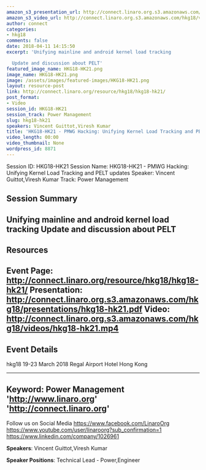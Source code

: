 ```yaml
---
amazon_s3_presentation_url: http://connect.linaro.org.s3.amazonaws.com/hkg18/presentations/hkg18-hk21.pdf
amazon_s3_video_url: http://connect.linaro.org.s3.amazonaws.com/hkg18/videos/hkg18-hk21.mp4
author: connect
categories:
- hkg18
comments: false
date: 2018-04-11 14:15:50
excerpt: 'Unifying mainline and android kernel load tracking

  Update and discussion about PELT'
featured_image_name: HKG18-HK21.png
image_name: HKG18-HK21.png
image: /assets/images/featured-images/HKG18-HK21.png
layout: resource-post
link: http://connect.linaro.org/resource/hkg18/hkg18-hk21/
post_format:
- Video
session_id: HKG18-HK21
session_track: Power Management
slug: hkg18-hk21
speakers: Vincent Guittot,Viresh Kumar
title: 'HKG18-HK21 - PMWG Hacking: Unifying Kernel Load Tracking and PELT updates'
video_length: 00:00
video_thumbnail: None
wordpress_id: 8871
---
```


Session ID: HKG18-HK21
Session Name: HKG18-HK21 - PMWG Hacking: Unifying Kernel Load Tracking and PELT updates
Speaker: Vincent Guittot,Viresh Kumar
Track: Power Management


## Session Summary
Unifying mainline and android kernel load tracking
Update and discussion about PELT
---------------------------------------------------
## Resources
Event Page: http://connect.linaro.org/resource/hkg18/hkg18-hk21/
Presentation: http://connect.linaro.org.s3.amazonaws.com/hkg18/presentations/hkg18-hk21.pdf
Video: http://connect.linaro.org.s3.amazonaws.com/hkg18/videos/hkg18-hk21.mp4
 ---------------------------------------------------
## Event Details
hkg18
19-23 March 2018
Regal Airport Hotel Hong Kong

---------------------------------------------------
Keyword: Power Management
'http://www.linaro.org'
'http://connect.linaro.org'
---------------------------------------------------
Follow us on Social Media
https://www.facebook.com/LinaroOrg
https://www.youtube.com/user/linaroorg?sub_confirmation=1
https://www.linkedin.com/company/1026961

**Speakers**: Vincent Guittot,Viresh Kumar

**Speaker Positions**: Technical Lead - Power,Engineer
